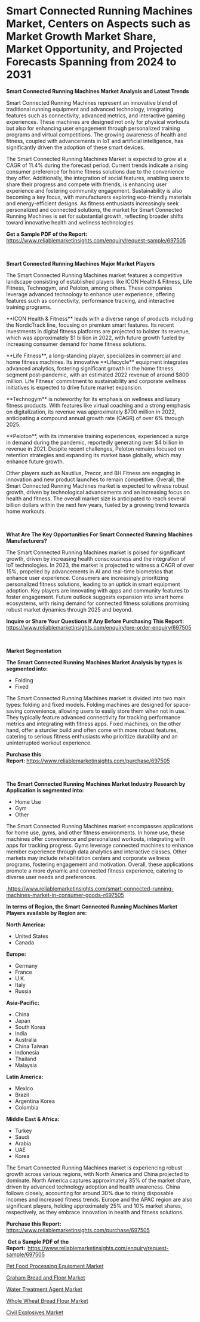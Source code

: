 <p><h1>Smart Connected Running Machines Market, Centers on Aspects such as Market Growth Market Share, Market Opportunity, and Projected Forecasts Spanning from 2024 to 2031</h1></p><p><strong>Smart Connected Running Machines Market Analysis and Latest Trends</strong></p>
<p><p>Smart Connected Running Machines represent an innovative blend of traditional running equipment and advanced technology, integrating features such as connectivity, advanced metrics, and interactive gaming experiences. These machines are designed not only for physical workouts but also for enhancing user engagement through personalized training programs and virtual competitions. The growing awareness of health and fitness, coupled with advancements in IoT and artificial intelligence, has significantly driven the adoption of these smart devices.</p><p>The Smart Connected Running Machines Market is expected to grow at a CAGR of 11.4% during the forecast period. Current trends indicate a rising consumer preference for home fitness solutions due to the convenience they offer. Additionally, the integration of social features, enabling users to share their progress and compete with friends, is enhancing user experience and fostering community engagement. Sustainability is also becoming a key focus, with manufacturers exploring eco-friendly materials and energy-efficient designs. As fitness enthusiasts increasingly seek personalized and connected solutions, the market for Smart Connected Running Machines is set for substantial growth, reflecting broader shifts toward innovative health and wellness technologies.</p></p>
<p><strong>Get a Sample PDF of the Report:&nbsp;</strong> <a href="https://www.reliablemarketinsights.com/enquiry/request-sample/697505?utm_campaign=1197&utm_medium=2&utm_source=Github&utm_content=ia&utm_term=29092024&utm_id=smart-connected-running-machines">https://www.reliablemarketinsights.com/enquiry/request-sample/697505</a></p>
<p>&nbsp;</p>
<p><strong>Smart Connected Running Machines Major Market Players</strong></p>
<p><p>The Smart Connected Running Machines market features a competitive landscape consisting of established players like ICON Health & Fitness, Life Fitness, Technogym, and Peloton, among others. These companies leverage advanced technology to enhance user experience, offering features such as connectivity, performance tracking, and interactive training programs.</p><p>**ICON Health & Fitness** leads with a diverse range of products including the NordicTrack line, focusing on premium smart features. Its recent investments in digital fitness platforms are projected to bolster its revenue, which was approximately $1 billion in 2022, with future growth fueled by increasing consumer demand for home fitness solutions.</p><p>**Life Fitness**, a long-standing player, specializes in commercial and home fitness machines. Its innovative **Lifecycle** equipment integrates advanced analytics, fostering significant growth in the home fitness segment post-pandemic, with an estimated 2022 revenue of around $800 million. Life Fitness’ commitment to sustainability and corporate wellness initiatives is expected to drive future market expansion.</p><p>**Technogym** is noteworthy for its emphasis on wellness and luxury fitness products. With features like virtual coaching and a strong emphasis on digitalization, its revenue was approximately $700 million in 2022, anticipating a compound annual growth rate (CAGR) of over 6% through 2025.</p><p>**Peloton**, with its immersive training experiences, experienced a surge in demand during the pandemic, reportedly generating over $4 billion in revenue in 2021. Despite recent challenges, Peloton remains focused on retention strategies and expanding its market base globally, which may enhance future growth.</p><p>Other players such as Nautilus, Precor, and BH Fitness are engaging in innovation and new product launches to remain competitive. Overall, the Smart Connected Running Machines market is expected to witness robust growth, driven by technological advancements and an increasing focus on health and fitness. The overall market size is anticipated to reach several billion dollars within the next few years, fueled by a growing trend towards home workouts.</p></p>
<p>&nbsp;</p>
<p><strong>What Are The Key Opportunities For Smart Connected Running Machines Manufacturers?</strong></p>
<p><p>The Smart Connected Running Machines market is poised for significant growth, driven by increasing health consciousness and the integration of IoT technologies. In 2023, the market is projected to witness a CAGR of over 15%, propelled by advancements in AI and real-time biometrics that enhance user experience. Consumers are increasingly prioritizing personalized fitness solutions, leading to an uptick in smart equipment adoption. Key players are innovating with apps and community features to foster engagement. Future outlook suggests expansion into smart home ecosystems, with rising demand for connected fitness solutions promising robust market dynamics through 2025 and beyond.</p></p>
<p><strong>Inquire or Share Your Questions If Any Before Purchasing This Report:</strong> <a href="https://www.reliablemarketinsights.com/enquiry/pre-order-enquiry/697505?utm_campaign=1197&utm_medium=2&utm_source=Github&utm_content=ia&utm_term=29092024&utm_id=smart-connected-running-machines">https://www.reliablemarketinsights.com/enquiry/pre-order-enquiry/697505</a></p>
<p>&nbsp;</p>
<p><strong>Market Segmentation</strong></p>
<p><strong>The Smart Connected Running Machines Market Analysis by types is segmented into:</strong></p>
<p><ul><li>Folding</li><li>Fixed</li></ul></p>
<p><p>The Smart Connected Running Machines market is divided into two main types: folding and fixed models. Folding machines are designed for space-saving convenience, allowing users to easily store them when not in use. They typically feature advanced connectivity for tracking performance metrics and integrating with fitness apps. Fixed machines, on the other hand, offer a sturdier build and often come with more robust features, catering to serious fitness enthusiasts who prioritize durability and an uninterrupted workout experience.</p></p>
<p><strong>Purchase this Report:&nbsp;</strong><a href="https://www.reliablemarketinsights.com/purchase/697505?utm_campaign=1197&utm_medium=2&utm_source=Github&utm_content=ia&utm_term=29092024&utm_id=smart-connected-running-machines">https://www.reliablemarketinsights.com/purchase/697505</a></p>
<p>&nbsp;</p>
<p><strong>The Smart Connected Running Machines Market Industry Research by Application is segmented into:</strong></p>
<p><ul><li>Home Use</li><li>Gym</li><li>Other</li></ul></p>
<p><p>The Smart Connected Running Machines market encompasses applications for home use, gyms, and other fitness environments. In home use, these machines offer convenience and personalized workouts, integrating with apps for tracking progress. Gyms leverage connected machines to enhance member experience through data analytics and interactive classes. Other markets may include rehabilitation centers and corporate wellness programs, fostering engagement and motivation. Overall, these applications promote a more dynamic and connected fitness experience, catering to diverse user needs and preferences.</p></p>
<p><a href="https://www.reliablemarketinsights.com/smart-connected-running-machines-market-in-consumer-goods-r697505?utm_campaign=1197&utm_medium=2&utm_source=Github&utm_content=ia&utm_term=29092024&utm_id=smart-connected-running-machines">&nbsp;https://www.reliablemarketinsights.com/smart-connected-running-machines-market-in-consumer-goods-r697505</a></p>
<p><strong>In terms of Region, the Smart Connected Running Machines Market Players available by Region are:</strong></p>
<p>
    <p> <strong> North America: </strong>
        <ul>
            <li>United States</li>
            <li>Canada</li>
        </ul>
        </p> 
    <p> <strong> Europe: </strong>
        <ul>
            <li>Germany</li>
            <li>France</li>
            <li>U.K.</li>
            <li>Italy</li>
            <li>Russia</li>
        </ul>
        </p> 
    <p> <strong> Asia-Pacific: </strong>
        <ul>
            <li>China</li>
            <li>Japan</li>
            <li>South Korea</li>
            <li>India</li>
            <li>Australia</li>
            <li>China Taiwan</li>
            <li>Indonesia</li>
            <li>Thailand</li>
            <li>Malaysia</li>
        </ul>
        </p> 
    <p> <strong> Latin America: </strong>
        <ul>
            <li>Mexico</li>
            <li>Brazil</li>
            <li>Argentina Korea</li>
            <li>Colombia</li>
        </ul>
        </p> 
    <p> <strong> Middle East & Africa: </strong>
        <ul>
            <li>Turkey</li>
            <li>Saudi</li>
            <li>Arabia</li>
            <li>UAE</li>
            <li>Korea</li>
        </ul>
    </p>
    </p>
<p><p>The Smart Connected Running Machines market is experiencing robust growth across various regions, with North America and China projected to dominate. North America captures approximately 35% of the market share, driven by advanced technology adoption and health awareness. China follows closely, accounting for around 30% due to rising disposable incomes and increased fitness trends. Europe and the APAC region are also significant players, holding approximately 25% and 10% market shares, respectively, as they embrace innovation in health and fitness solutions.</p></p>
<p><strong>Purchase this Report: </strong><a href="https://www.reliablemarketinsights.com/purchase/697505?utm_campaign=1197&utm_medium=2&utm_source=Github&utm_content=ia&utm_term=29092024&utm_id=smart-connected-running-machines">https://www.reliablemarketinsights.com/purchase/697505</a></p>
<p>&nbsp;<strong>Get a Sample PDF of the Report:&nbsp;&nbsp;</strong><a href="https://www.reliablemarketinsights.com/enquiry/request-sample/697505?utm_campaign=1197&utm_medium=2&utm_source=Github&utm_content=ia&utm_term=29092024&utm_id=smart-connected-running-machines">https://www.reliablemarketinsights.com/enquiry/request-sample/697505</a></p>
<p><strong></strong></p>
<p><p><a href="https://www.linkedin.com/pulse/exploring-pet-food-processing-equipment-market-dynamics-global-esxbe?utm_campaign=1197&utm_medium=2&utm_source=Github&utm_content=ia&utm_term=29092024&utm_id=smart-connected-running-machines">Pet Food Processing Equipment Market</a></p><p><a href="https://issuu.com/reportprime-2/docs/graham-bread-and-floor-market-size-_7f7292938c1389?utm_campaign=1197&utm_medium=2&utm_source=Github&utm_content=ia&utm_term=29092024&utm_id=smart-connected-running-machines">Graham Bread and Floor Market</a></p><p><a href="https://www.linkedin.com/pulse/global-water-treatment-agent-market-trends-insights-growth-3danc?utm_campaign=1197&utm_medium=2&utm_source=Github&utm_content=ia&utm_term=29092024&utm_id=smart-connected-running-machines">Water Treatment Agent Market</a></p><p><a href="https://issuu.com/reportprime-2/docs/whole-wheat-bread-flour-market-size_b182714cce2ff4?utm_campaign=1197&utm_medium=2&utm_source=Github&utm_content=ia&utm_term=29092024&utm_id=smart-connected-running-machines">Whole Wheat Bread Flour Market</a></p><p><a href="https://www.linkedin.com/pulse/civil-explosives-market-size-growing-cagr-124-report-covers-iqogc?utm_campaign=1197&utm_medium=2&utm_source=Github&utm_content=ia&utm_term=29092024&utm_id=smart-connected-running-machines">Civil Explosives Market</a></p></p>